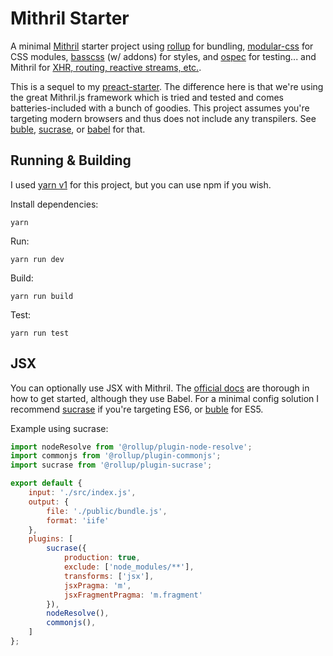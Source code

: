 # Mithril Starter

A minimal [Mithril](https://mithril.js.org) starter project using [rollup](http://rollupjs.org/) for bundling, [modular-css](https://m-css.com/) for CSS modules, [basscss](https://basscss.com/) (w/ addons) for styles, and [ospec](https://github.com/MithrilJS/mithril.js/tree/next/ospec) for testing... and Mithril for [XHR, routing, reactive streams, etc.](https://mithril.js.org/api.html).

This is a sequel to my [preact-starter](https://github.com/kevinfiol/preact-starter). The difference here is that we're using the great Mithril.js framework which is tried and tested and comes batteries-included with a bunch of goodies. This project assumes you're targeting modern browsers and thus does not include any transpilers. See [buble](https://github.com/rollup/plugins/tree/master/packages/buble), [sucrase](https://github.com/rollup/plugins/tree/master/packages/sucrase), or [babel](https://github.com/rollup/plugins/tree/master/packages/babel) for that.

## Running & Building

I used [yarn v1](https://classic.yarnpkg.com/lang/en/) for this project, but you can use npm if you wish.

Install dependencies:
```
yarn
```

Run:
```
yarn run dev
```

Build:
```
yarn run build
```

Test:
```
yarn run test
```

## JSX

You can optionally use JSX with Mithril. The [official docs](https://mithril.js.org/jsx.html) are thorough in how to get started, although they use Babel. For a minimal config solution I recommend [sucrase](https://github.com/rollup/plugins/tree/master/packages/sucrase) if you're targeting ES6, or [buble](https://github.com/rollup/plugins/tree/master/packages/buble) for ES5.

Example using sucrase:
```js
import nodeResolve from '@rollup/plugin-node-resolve';
import commonjs from '@rollup/plugin-commonjs';
import sucrase from '@rollup/plugin-sucrase';

export default {
    input: './src/index.js',
    output: {
        file: './public/bundle.js',
        format: 'iife'
    },
    plugins: [
        sucrase({
            production: true,
            exclude: ['node_modules/**'],
            transforms: ['jsx'],
            jsxPragma: 'm',
            jsxFragmentPragma: 'm.fragment'
        }),
        nodeResolve(),
        commonjs(),
    ]
};
```